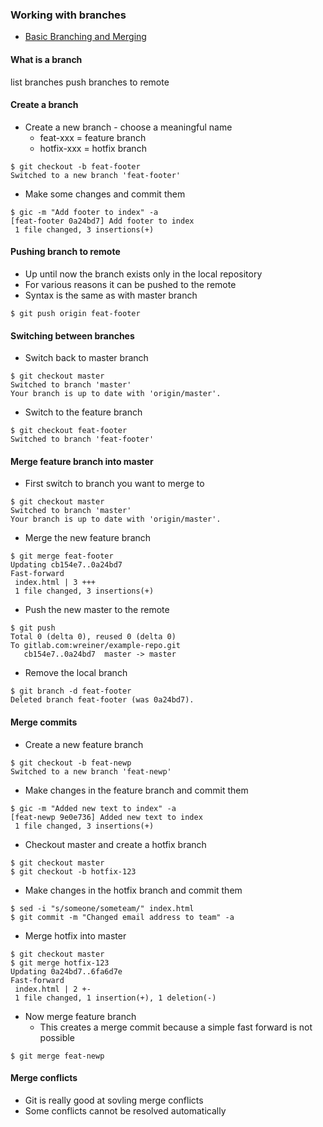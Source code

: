 ### Working with branches

- [Basic Branching and Merging](https://git-scm.com/book/en/v2/Git-Branching-Basic-Branching-and-Merging)

#### What is a branch

list branches
push branches to remote

#### Create a branch

- Create a new branch - choose a meaningful name
    - feat-xxx = feature branch
    - hotfix-xxx = hotfix branch

```
$ git checkout -b feat-footer
Switched to a new branch 'feat-footer'
```

- Make some changes and commit them

```
$ gic -m "Add footer to index" -a
[feat-footer 0a24bd7] Add footer to index
 1 file changed, 3 insertions(+)
```

#### Pushing branch to remote

- Up until now the branch exists only in the local repository
- For various reasons it can be pushed to the remote
- Syntax is the same as with master branch

```
$ git push origin feat-footer
```

#### Switching between branches

- Switch back to master branch

```
$ git checkout master
Switched to branch 'master'
Your branch is up to date with 'origin/master'.
```

- Switch to the feature branch

```
$ git checkout feat-footer
Switched to branch 'feat-footer'
```

#### Merge feature branch into master

- First switch to branch you want to merge to

```
$ git checkout master
Switched to branch 'master'
Your branch is up to date with 'origin/master'.
```

- Merge the new feature branch

```
$ git merge feat-footer
Updating cb154e7..0a24bd7
Fast-forward
 index.html | 3 +++
 1 file changed, 3 insertions(+)
```

- Push the new master to the remote

```
$ git push
Total 0 (delta 0), reused 0 (delta 0)
To gitlab.com:wreiner/example-repo.git
   cb154e7..0a24bd7  master -> master
```

- Remove the local branch

```
$ git branch -d feat-footer
Deleted branch feat-footer (was 0a24bd7).
```

#### Merge commits

- Create a new feature branch

```
$ git checkout -b feat-newp
Switched to a new branch 'feat-newp'
```

- Make changes in the feature branch and commit them

```
$ gic -m "Added new text to index" -a
[feat-newp 9e0e736] Added new text to index
 1 file changed, 3 insertions(+)
```

- Checkout master and create a hotfix branch

```
$ git checkout master
$ git checkout -b hotfix-123
```

- Make changes in the hotfix branch and commit them

```
$ sed -i "s/someone/someteam/" index.html
$ git commit -m "Changed email address to team" -a
```

- Merge hotfix into master

```
$ git checkout master
$ git merge hotfix-123
Updating 0a24bd7..6fa6d7e
Fast-forward
 index.html | 2 +-
 1 file changed, 1 insertion(+), 1 deletion(-)
```

- Now merge feature branch
    - This creates a merge commit because a simple fast forward is not possible

```
$ git merge feat-newp
```

#### Merge conflicts

- Git is really good at sovling merge conflicts
- Some conflicts cannot be resolved automatically
